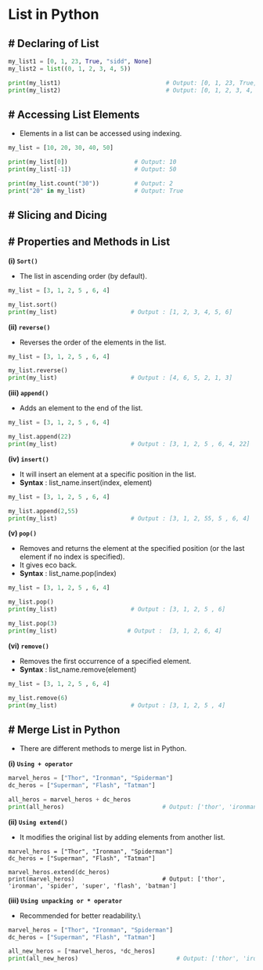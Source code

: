 # List in Python

## # Declaring of List

``` py
my_list1 = [0, 1, 23, True, "sidd", None]  
my_list2 = list((0, 1, 2, 3, 4, 5))

print(my_list1)                              # Output: [0, 1, 23, True, "sidd", None] 
print(my_list2)                              # Output: [0, 1, 2, 3, 4, 5]
```

## # Accessing List Elements

- Elements in a list can be accessed using indexing.

```py
my_list = [10, 20, 30, 40, 50]

print(my_list[0])                   # Output: 10
print(my_list[-1])                  # Output: 50

print(my_list.count("30"))          # Output: 2
print("20" in my_list)              # Output: True        
```

## # Slicing and Dicing  

## # Properties and Methods in List

**(i) `Sort()`**

- The list in ascending order (by default).

``` py
my_list = [3, 1, 2, 5 , 6, 4]

my_list.sort()
print(my_list)                     # Output : [1, 2, 3, 4, 5, 6]
```

**(ii) `reverse()`**

- Reverses the order of the elements in the list.

``` py
my_list = [3, 1, 2, 5 , 6, 4]

my_list.reverse()
print(my_list)                     # Output : [4, 6, 5, 2, 1, 3]
```

**(iii) `append()`**

- Adds an element to the end of the list.

```py
my_list = [3, 1, 2, 5 , 6, 4]

my_list.append(22)
print(my_list)                     # Output : [3, 1, 2, 5 , 6, 4, 22]
```

**(iv) `insert()`**

- It will insert an element at a specific position in the list.
- **Syntax** : list_name.insert(index, element)

``` py
my_list = [3, 1, 2, 5 , 6, 4]

my_list.append(2,55)
print(my_list)                     # Output : [3, 1, 2, 55, 5 , 6, 4]
```

**(v) `pop()`**

- Removes and returns the element at the specified position (or the last element if no index is specified).
- It gives eco back.
- **Syntax** : list_name.pop(index)

``` py
my_list = [3, 1, 2, 5 , 6, 4]

my_list.pop()
print(my_list)                     # Output : [3, 1, 2, 5 , 6]

my_list.pop(3)
print(my_list)                    # Output :  [3, 1, 2, 6, 4]
```

**(vi) `remove()`**

- Removes the first occurrence of a specified element.
- **Syntax** : list_name.remove(element)

``` py
my_list = [3, 1, 2, 5 , 6, 4]

my_list.remove(6)
print(my_list)                     # Output : [3, 1, 2, 5 , 4]
```

## # Merge List in Python

- There are different methods to merge list in Python.

**(i) `Using + operator`**

```py
marvel_heros = ["Thor", "Ironman", "Spiderman"]
dc_heros = ["Superman", "Flash", "Tatman"]

all_heros = marvel_heros + dc_heros
print(all_heros)                            # Output: ['thor', 'ironman', 'spider', 'super', 'flash', 'batman']
```

**(ii) `Using extend()`**

- It modifies the original list by adding elements from another list.

```
marvel_heros = ["Thor", "Ironman", "Spiderman"]
dc_heros = ["Superman", "Flash", "Tatman"]

marvel_heros.extend(dc_heros)
print(marvel_heros)                         # Output: ['thor', 'ironman', 'spider', 'super', 'flash', 'batman']
```

**(iii) `Using unpacking or * operator`**

- Recommended for better readability.\

``` py
marvel_heros = ["Thor", "Ironman", "Spiderman"]
dc_heros = ["Superman", "Flash", "Tatman"]

all_new_heros = [*marvel_heros, *dc_heros]
print(all_new_heros)                            # Output: ['thor', 'ironman', 'spider', 'super', 'flash', 'batman']
```





